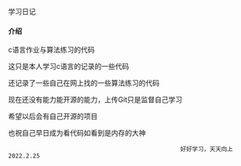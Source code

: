 学习日记


#### 介绍
c语言作业与算法练习的代码

这只是本人学习c语言的记录的一些代码

还记录了一些自己在网上找的一些算法练习的代码

现在还没有能力能开源的能力，上传Git只是监督自己学习

希望以后会有自己开源的项目

也祝自己早日成为看代码如看到是内存的大神


                                                     好好学习，天天向上2022.2.25
